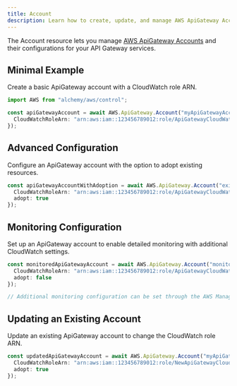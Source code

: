 ```yaml
---
title: Account
description: Learn how to create, update, and manage AWS ApiGateway Accounts using Alchemy Cloud Control.
---
```



The Account resource lets you manage [AWS ApiGateway Accounts](https://docs.aws.amazon.com/apigateway/latest/userguide/) and their configurations for your API Gateway services.

## Minimal Example

Create a basic ApiGateway account with a CloudWatch role ARN.

```ts
import AWS from "alchemy/aws/control";

const apiGatewayAccount = await AWS.ApiGateway.Account("myApiGatewayAccount", {
  CloudWatchRoleArn: "arn:aws:iam::123456789012:role/ApiGatewayCloudWatchRole"
});
```

## Advanced Configuration

Configure an ApiGateway account with the option to adopt existing resources.

```ts
const apiGatewayAccountWithAdoption = await AWS.ApiGateway.Account("existingApiGatewayAccount", {
  CloudWatchRoleArn: "arn:aws:iam::123456789012:role/ApiGatewayCloudWatchRole",
  adopt: true
});
```

## Monitoring Configuration

Set up an ApiGateway account to enable detailed monitoring with additional CloudWatch settings.

```ts
const monitoredApiGatewayAccount = await AWS.ApiGateway.Account("monitoredApiGatewayAccount", {
  CloudWatchRoleArn: "arn:aws:iam::123456789012:role/ApiGatewayCloudWatchRole",
  adopt: false
});

// Additional monitoring configuration can be set through the AWS Management Console.
```

## Updating an Existing Account

Update an existing ApiGateway account to change the CloudWatch role ARN.

```ts
const updatedApiGatewayAccount = await AWS.ApiGateway.Account("myApiGatewayAccount", {
  CloudWatchRoleArn: "arn:aws:iam::123456789012:role/NewApiGatewayCloudWatchRole",
  adopt: true
});
```
